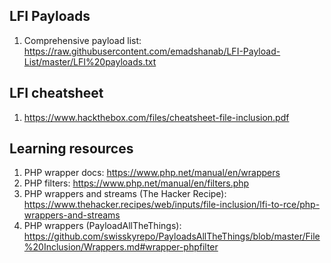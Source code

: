 ## LFI Payloads
1. Comprehensive payload list:
https://raw.githubusercontent.com/emadshanab/LFI-Payload-List/master/LFI%20payloads.txt

## LFI cheatsheet
1. https://www.hackthebox.com/files/cheatsheet-file-inclusion.pdf

## Learning resources
1. PHP wrapper docs: https://www.php.net/manual/en/wrappers
2. PHP filters: https://www.php.net/manual/en/filters.php
3. PHP wrappers and streams (The Hacker Recipe): https://www.thehacker.recipes/web/inputs/file-inclusion/lfi-to-rce/php-wrappers-and-streams
4. PHP  wrappers (PayloadAllTheThings): https://github.com/swisskyrepo/PayloadsAllTheThings/blob/master/File%20Inclusion/Wrappers.md#wrapper-phpfilter
